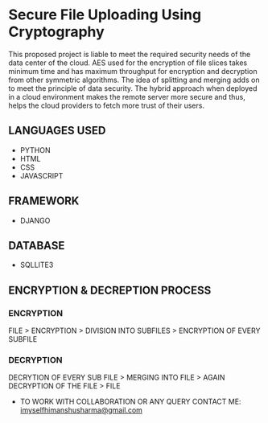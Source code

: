 # Secure File Uploading Using Cryptography
This proposed project is liable to meet the required security needs of the data center of the cloud. AES used for the encryption of file slices takes minimum time and has maximum throughput for encryption and decryption from other symmetric algorithms. The idea of splitting and merging adds on to meet the principle of data security. The hybrid approach when deployed in a cloud environment makes the remote server more secure and thus, helps the cloud providers to fetch more trust of their users.

## LANGUAGES USED
- PYTHON<br>
- HTML<br>
- CSS<br>
- JAVASCRIPT<br>

## FRAMEWORK
- DJANGO

## DATABASE
- SQLLITE3

## ENCRYPTION & DECREPTION PROCESS
### ENCRYPTION
FILE > ENCRYPTION > DIVISION INTO SUBFILES > ENCRYPTION OF EVERY SUBFILE<br>

### DECRYPTION
DECRYTION OF EVERY SUB FILE > MERGING INTO FILE > AGAIN DECRYPTION OF THE FILE > FILE

- TO WORK WITH COLLABORATION OR ANY QUERY
CONTACT ME: imyselfhimanshusharma@gmail.com
